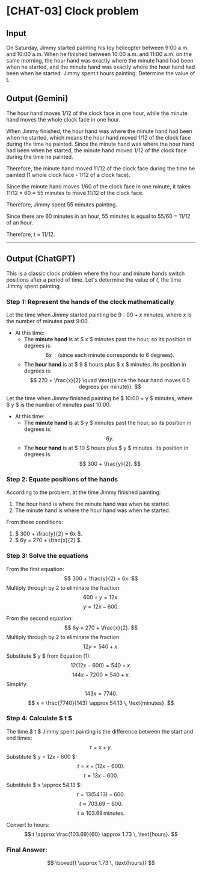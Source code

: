 # [CHAT-03] Clock problem

## Input

 On Saturday, Jimmy started painting his toy helicopter between 9:00 a.m. and 10:00 a.m. When he finished between 10:00 a.m. and 11:00 a.m. on the same morning, the hour hand was exactly where the minute hand had been when he started, and the minute hand was exactly where the hour hand had been when he started. Jimmy spent t hours painting. Determine the value of t.

## Output (Gemini)

The hour hand moves 1/12 of the clock face in one hour, while the minute hand moves the whole clock face in one hour.

When Jimmy finished, the hour hand was where the minute hand had been when he started, which means the hour hand moved 1/12 of the clock face during the time he painted. Since the minute hand was where the hour hand had been when he started, the minute hand moved 1/12 of the clock face during the time he painted.

Therefore, the minute hand moved 11/12 of the clock face during the time he painted (1 whole clock face - 1/12 of a clock face).

Since the minute hand moves 1/60 of the clock face in one minute, it takes 11/12 * 60 = 55 minutes to move 11/12 of the clock face.

Therefore, Jimmy spent 55 minutes painting.

Since there are 60 minutes in an hour, 55 minutes is equal to 55/60 = 11/12 of an hour.

Therefore, t = 11/12.

---

## Output (ChatGPT)

This is a classic clock problem where the hour and minute hands switch positions after a period of time. Let's determine the value of $t$, the time Jimmy spent painting.

### Step 1: Represent the hands of the clock mathematically
Let the time when Jimmy started painting be $9:00 + x$ minutes, where $x$ is the number of minutes past 9:00.

- At this time:
  - The **minute hand** is at $ x $ minutes past the hour, so its position in degrees is:
    $$6x \quad \text{(since each minute corresponds to 6 degrees)}.$$
  - The **hour hand** is at $ 9 $ hours plus $ x $ minutes. Its position in degrees is:
    $$
    270 + \frac{x}{2} \quad \text{(since the hour hand moves 0.5 degrees per minute)}.
    $$

Let the time when Jimmy finished painting be $ 10:00 + y $ minutes, where $ y $ is the number of minutes past 10:00.

- At this time:
  - The **minute hand** is at $ y $ minutes past the hour, so its position in degrees is:
    $$
    6y.
    $$
  - The **hour hand** is at $ 10 $ hours plus $ y $ minutes. Its position in degrees is:
    $$
    300 + \frac{y}{2}.
    $$

### Step 2: Equate positions of the hands
According to the problem, at the time Jimmy finished painting:
1. The hour hand is where the minute hand was when he started.
2. The minute hand is where the hour hand was when he started.

From these conditions:
1. $ 300 + \frac{y}{2} = 6x $.
2. $ 6y = 270 + \frac{x}{2} $.

### Step 3: Solve the equations

From the first equation:
$$
300 + \frac{y}{2} = 6x.
$$
Multiply through by 2 to eliminate the fraction:
$$
600 + y = 12x.
$$
$$
y = 12x - 600. \tag{1}
$$

From the second equation:
$$
6y = 270 + \frac{x}{2}.
$$
Multiply through by 2 to eliminate the fraction:
$$
12y = 540 + x.
$$
Substitute $ y $ from Equation (1):
$$
12(12x - 600) = 540 + x.
$$
$$
144x - 7200 = 540 + x.
$$
Simplify:
$$
143x = 7740.
$$
$$
x = \frac{7740}{143} \approx 54.13 \, \text{minutes}.
$$

### Step 4: Calculate $ t $
The time $ t $ Jimmy spent painting is the difference between the start and end times:
$$
t = x + y.
$$
Substitute $ y = 12x - 600 $:
$$
t = x + (12x - 600).
$$
$$
t = 13x - 600.
$$
Substitute $ x \approx 54.13 $:
$$
t = 13(54.13) - 600.
$$
$$
t \approx 703.69 - 600.
$$
$$
t \approx 103.69 \, \text{minutes}.
$$

Convert to hours:
$$
t \approx \frac{103.69}{60} \approx 1.73 \, \text{hours}.
$$

### Final Answer:
$$
\boxed{t \approx 1.73 \, \text{hours}}
$$
